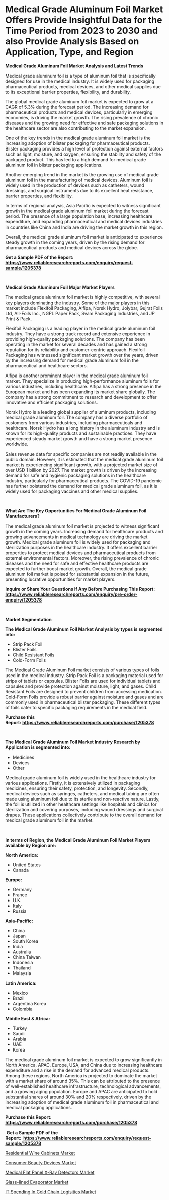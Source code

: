 <p><h1>Medical Grade Aluminum Foil Market Offers Provide Insightful Data for the Time Period from 2023 to 2030 and also Provide Analysis Based on Application, Type, and Region</h1></p><p><strong>Medical Grade Aluminum Foil Market Analysis and Latest Trends</strong></p>
<p><p>Medical grade aluminum foil is a type of aluminum foil that is specifically designed for use in the medical industry. It is widely used for packaging pharmaceutical products, medical devices, and other medical supplies due to its exceptional barrier properties, flexibility, and durability.</p><p>The global medical grade aluminum foil market is expected to grow at a CAGR of 5.3% during the forecast period. The increasing demand for pharmaceutical products and medical devices, particularly in emerging economies, is driving the market growth. The rising prevalence of chronic diseases and the growing need for effective and safe packaging solutions in the healthcare sector are also contributing to the market expansion.</p><p>One of the key trends in the medical grade aluminum foil market is the increasing adoption of blister packaging for pharmaceutical products. Blister packaging provides a high level of protection against external factors such as light, moisture, and oxygen, ensuring the stability and safety of the packaged product. This has led to a high demand for medical grade aluminum foil in blister packaging applications.</p><p>Another emerging trend in the market is the growing use of medical grade aluminum foil in the manufacturing of medical devices. Aluminum foil is widely used in the production of devices such as catheters, wound dressings, and surgical instruments due to its excellent heat resistance, barrier properties, and flexibility.</p><p>In terms of regional analysis, Asia Pacific is expected to witness significant growth in the medical grade aluminum foil market during the forecast period. The presence of a large population base, increasing healthcare expenditure, and expanding pharmaceutical and medical devices industries in countries like China and India are driving the market growth in this region.</p><p>Overall, the medical grade aluminum foil market is anticipated to experience steady growth in the coming years, driven by the rising demand for pharmaceutical products and medical devices across the globe.</p></p>
<p><strong>Get a Sample PDF of the Report:&nbsp; <a href="https://www.reliableresearchreports.com/enquiry/request-sample/1205378">https://www.reliableresearchreports.com/enquiry/request-sample/1205378</a></strong></p>
<p>&nbsp;</p>
<p><strong>Medical Grade Aluminum Foil Major Market Players</strong></p>
<p><p>The medical grade aluminum foil market is highly competitive, with several key players dominating the industry. Some of the major players in this market include Flexifoil Packaging, Alfipa, Norsk Hydro, Jolybar, Gujrat Foils Ltd, All-Foils Inc., NGPL Paper Pack, Svam Packaging Industries, and JP Print & Pack. </p><p>Flexifoil Packaging is a leading player in the medical grade aluminum foil industry. They have a strong track record and extensive experience in providing high-quality packaging solutions. The company has been operating in the market for several decades and has gained a strong reputation for its reliability and customer-centric approach. Flexifoil Packaging has witnessed significant market growth over the years, driven by the increasing demand for medical grade aluminum foil in the pharmaceutical and healthcare sectors. </p><p>Alfipa is another prominent player in the medical grade aluminum foil market. They specialize in producing high-performance aluminum foils for various industries, including healthcare. Alfipa has a strong presence in the European market and has been expanding its market share globally. The company has a strong commitment to research and development to offer innovative and efficient packaging solutions. </p><p>Norsk Hydro is a leading global supplier of aluminum products, including medical grade aluminum foil. The company has a diverse portfolio of customers from various industries, including pharmaceuticals and healthcare. Norsk Hydro has a long history in the aluminum industry and is known for its high-quality products and sustainable practices. They have experienced steady market growth and have a strong market presence worldwide. </p><p>Sales revenue data for specific companies are not readily available in the public domain. However, it is estimated that the medical grade aluminum foil market is experiencing significant growth, with a projected market size of over USD 1 billion by 2027. The market growth is driven by the increasing demand for safe and hygienic packaging solutions in the healthcare industry, particularly for pharmaceutical products. The COVID-19 pandemic has further bolstered the demand for medical grade aluminum foil, as it is widely used for packaging vaccines and other medical supplies.</p></p>
<p>&nbsp;</p>
<p><strong>What Are The Key Opportunities For Medical Grade Aluminum Foil Manufacturers?</strong></p>
<p><p>The medical grade aluminum foil market is projected to witness significant growth in the coming years. Increasing demand for healthcare products and growing advancements in medical technology are driving the market growth. Medical grade aluminum foil is widely used for packaging and sterilization purposes in the healthcare industry. It offers excellent barrier properties to protect medical devices and pharmaceutical products from external environmental factors. Moreover, the rising prevalence of chronic diseases and the need for safe and effective healthcare products are expected to further boost market growth. Overall, the medical grade aluminum foil market is poised for substantial expansion in the future, presenting lucrative opportunities for market players.</p></p>
<p><strong>Inquire or Share Your Questions If Any Before Purchasing This Report: <a href="https://www.reliableresearchreports.com/enquiry/pre-order-enquiry/1205378">https://www.reliableresearchreports.com/enquiry/pre-order-enquiry/1205378</a></strong></p>
<p>&nbsp;</p>
<p><strong>Market Segmentation</strong></p>
<p><strong>The Medical Grade Aluminum Foil Market Analysis by types is segmented into:</strong></p>
<p><ul><li>Strip Pack Foil</li><li>Blister Foils</li><li>Child Resistant Foils</li><li>Cold-Form Foils</li></ul></p>
<p><p>The Medical Grade Aluminum Foil market consists of various types of foils used in the medical industry. Strip Pack Foil is a packaging material used for strips of tablets or capsules. Blister Foils are used for individual tablets and capsules and provide protection against moisture, light, and gases. Child Resistant Foils are designed to prevent children from accessing medication. Cold-Form Foils provide a robust barrier against moisture and gases and are commonly used in pharmaceutical blister packaging. These different types of foils cater to specific packaging requirements in the medical field.</p></p>
<p><strong>Purchase this Report:&nbsp;<a href="https://www.reliableresearchreports.com/purchase/1205378">https://www.reliableresearchreports.com/purchase/1205378</a></strong></p>
<p>&nbsp;</p>
<p><strong>The Medical Grade Aluminum Foil Market Industry Research by Application is segmented into:</strong></p>
<p><ul><li>Medicines</li><li>Devices</li><li>Other</li></ul></p>
<p><p>Medical grade aluminum foil is widely used in the healthcare industry for various applications. Firstly, it is extensively utilized in packaging medicines, ensuring their safety, protection, and longevity. Secondly, medical devices such as syringes, catheters, and medical tubing are often made using aluminum foil due to its sterile and non-reactive nature. Lastly, the foil is utilized in other healthcare settings like hospitals and clinics for sterilization and covering purposes, including wound dressings and surgical drapes. These applications collectively contribute to the overall demand for medical grade aluminum foil in the market.</p></p>
<p>&nbsp;</p>
<p><strong>In terms of Region, the Medical Grade Aluminum Foil Market Players available by Region are:</strong></p>
<p>
    <p> <strong> North America: </strong>
        <ul>
            <li>United States</li>
            <li>Canada</li>
        </ul>
        </p> 
    <p> <strong> Europe: </strong>
        <ul>
            <li>Germany</li>
            <li>France</li>
            <li>U.K.</li>
            <li>Italy</li>
            <li>Russia</li>
        </ul>
        </p> 
    <p> <strong> Asia-Pacific: </strong>
        <ul>
            <li>China</li>
            <li>Japan</li>
            <li>South Korea</li>
            <li>India</li>
            <li>Australia</li>
            <li>China Taiwan</li>
            <li>Indonesia</li>
            <li>Thailand</li>
            <li>Malaysia</li>
        </ul>
        </p> 
    <p> <strong> Latin America: </strong>
        <ul>
            <li>Mexico</li>
            <li>Brazil</li>
            <li>Argentina Korea</li>
            <li>Colombia</li>
        </ul>
        </p> 
    <p> <strong> Middle East & Africa: </strong>
        <ul>
            <li>Turkey</li>
            <li>Saudi</li>
            <li>Arabia</li>
            <li>UAE</li>
            <li>Korea</li>
        </ul>
    </p>
    </p>
<p><p>The medical grade aluminum foil market is expected to grow significantly in North America, APAC, Europe, USA, and China due to increasing healthcare expenditure and a rise in the demand for advanced medical products. Among these regions, North America is projected to dominate the market with a market share of around 35%. This can be attributed to the presence of well-established healthcare infrastructure, technological advancements, and a growing aging population. Europe and APAC are anticipated to hold substantial shares of around 30% and 20% respectively, driven by the increasing adoption of medical grade aluminum foil in pharmaceutical and medical packaging applications.</p></p>
<p><strong>Purchase this Report: <a href="https://www.reliableresearchreports.com/purchase/1205378">https://www.reliableresearchreports.com/purchase/1205378</a></strong></p>
<p>&nbsp;<strong>Get a Sample PDF of the Report:&nbsp;&nbsp;<a href="https://www.reliableresearchreports.com/enquiry/request-sample/1205378">https://www.reliableresearchreports.com/enquiry/request-sample/1205378</a></strong></p>
<p><strong></strong></p>
<p><p><a href="https://medium.com/@anibalstamm1912/residential-wine-cabinets-market-share-evolution-and-market-growth-trends-2023-2030-218864697119">Residential Wine Cabinets Market</a></p><p><a href="https://github.com/RoccoManning/Market-Research-Report-List-2/blob/main/consumer-beauty-devices-market.md">Consumer Beauty Devices Market</a></p><p><a href="https://github.com/RichRobinson5/Market-Research-Report-List-2/blob/main/medical-flat-panel-x-ray-detectors-market.md">Medical Flat Panel X-Ray Detectors Market</a></p><p><a href="https://www.linkedin.com/pulse/glass-lined-evaporator-market-size-share-amp-trends-analysis/">Glass-lined Evaporator Market</a></p><p><a href="https://medium.com/@elianehilll2023/it-spending-in-cold-chain-logisitics-market-insights-into-market-cagr-market-trends-and-growth-35dcb37db9fa">IT Spending In Cold Chain Logisitics Market</a></p></p>